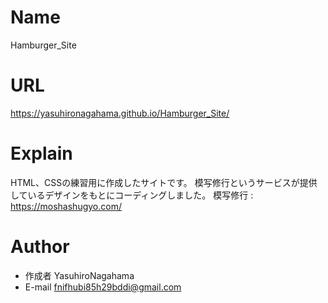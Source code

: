 # Name

Hamburger_Site

# URL

https://yasuhironagahama.github.io/Hamburger_Site/

# Explain

HTML、CSSの練習用に作成したサイトです。
模写修行というサービスが提供しているデザインをもとにコーディングしました。
模写修行 : https://moshashugyo.com/

# Author

* 作成者 YasuhiroNagahama
* E-mail fnifhubi85h29bddi@gmail.com

